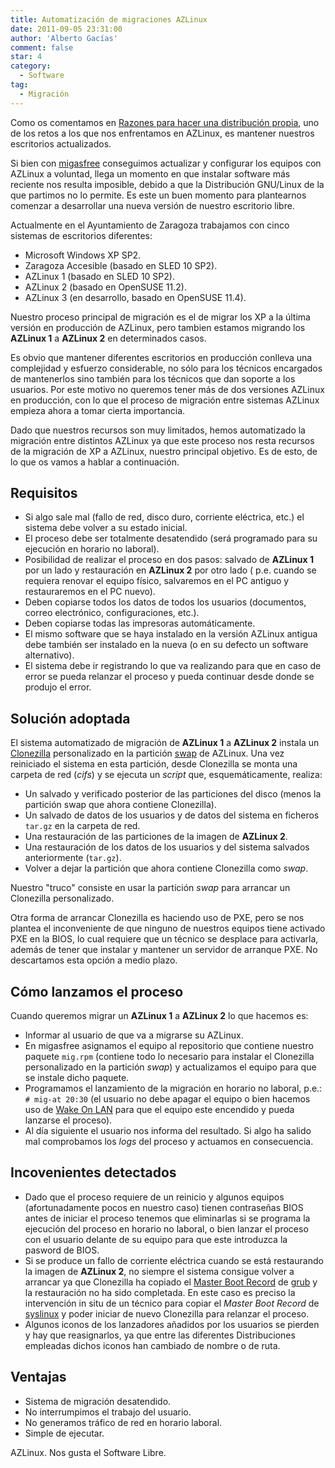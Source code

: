 ```yaml
---
title: Automatización de migraciones AZLinux
date: 2011-09-05 23:31:00
author: 'Alberto Gacías'
comment: false
star: 4
category:
  - Software
tag:
  - Migración
---
```


Como os comentamos en [Razones para hacer una distribución propia](2011-08-25-razones-distribucion-propia), uno de los retos a los que nos enfrentamos en AZLinux, es mantener nuestros escritorios actualizados.

<!-- more -->

Si bien con [migasfree](http://www.migasfree.org/) conseguimos actualizar y configurar los equipos con AZLinux a voluntad, llega un momento en que instalar software más reciente nos resulta imposible, debido a que la Distribución GNU/Linux de la que partimos no lo permite. Es este un buen momento para plantearnos comenzar a desarrollar una nueva versión de nuestro escritorio libre.

Actualmente en el Ayuntamiento de Zaragoza trabajamos con cinco sistemas de escritorios diferentes:

- Microsoft Windows XP SP2.
- Zaragoza Accesible (basado en SLED 10 SP2).
- AZLinux 1 (basado en SLED 10 SP2).
- AZLinux 2 (basado en OpenSUSE 11.2).
- AZLinux 3 (en desarrollo, basado en OpenSUSE 11.4).

Nuestro proceso principal de migración es el de migrar los XP a la última versión en producción de AZLinux, pero tambien estamos migrando los **AZLinux 1** a **AZLinux 2** en determinados casos.

Es obvio que mantener diferentes escritorios en producción conlleva una complejidad y esfuerzo considerable, no sólo para los técnicos encargados de mantenerlos sino también para los técnicos que dan soporte a los usuarios. Por este motivo no queremos tener más de dos versiones AZLinux en producción, con lo que el proceso de migración entre sistemas AZLinux empieza ahora a tomar cierta importancia.

Dado que nuestros recursos son muy limitados, hemos automatizado la migración entre distintos AZLinux ya que este proceso nos resta recursos de la migración de XP a AZLinux, nuestro principal objetivo. Es de esto, de lo que os vamos a hablar a continuación.

## Requisitos

- Si algo sale mal (fallo de red, disco duro, corriente eléctrica, etc.) el sistema debe volver a su estado inicial.
- El proceso debe ser totalmente desatendido (será programado para su ejecución en horario no laboral).
- Posibilidad de realizar el proceso en dos pasos: salvado de **AZLinux 1** por un lado y restauración en **AZLinux 2** por otro lado ( p.e. cuando se requiera renovar el equipo físico, salvaremos en el PC antiguo y restauraremos en el PC nuevo).
- Deben copiarse todos los datos de todos los usuarios (documentos, correo electrónico, configuraciones, etc.).
- Deben copiarse todas las impresoras automáticamente.
- El mismo software que se haya instalado en la versión AZLinux antigua debe también ser instalado en la nueva (o en su defecto un software alternativo).
- El sistema debe ir registrando lo que va realizando para que en caso de error se pueda relanzar el proceso y pueda continuar desde donde se produjo el error.

## Solución adoptada

El sistema automatizado de migración de **AZLinux 1** a **AZLinux 2** instala un [Clonezilla](http://clonezilla.org/) personalizado en la partición [swap](http://es.wikipedia.org/wiki/Espacio_de_intercambio) de AZLinux. Una vez reiniciado el sistema en esta partición, desde Clonezilla se monta una carpeta de red (_cifs_) y se ejecuta un _script_ que, esquemáticamente, realiza:

- Un salvado y verificado posterior de las particiones del disco (menos la partición swap que ahora contiene Clonezilla).
- Un salvado de datos de los usuarios y de datos del sistema en ficheros `tar.gz` en la carpeta de red.
- Una restauración de las particiones de la imagen de **AZLinux 2**.
- Una restauración de los datos de los usuarios y del sistema salvados anteriormente (`tar.gz`).
- Volver a dejar la partición que ahora contiene Clonezilla como _swap_.

Nuestro "truco" consiste en usar la partición _swap_ para arrancar un Clonezilla personalizado.

Otra forma de arrancar Clonezilla es haciendo uso de PXE, pero se nos plantea el inconveniente de que ninguno de nuestros equipos tiene activado PXE en la BIOS, lo cual requiere que un técnico se desplace para activarla, además de tener que instalar y mantener un servidor de arranque PXE. No descartamos esta opción a medio plazo.

## Cómo lanzamos el proceso

Cuando queremos migrar un **AZLinux 1** a **AZLinux 2** lo que hacemos es:

- Informar al usuario de que va a migrarse su AZLinux.
- En migasfree asignamos el equipo al repositorio que contiene nuestro paquete `mig.rpm` (contiene todo lo necesario para instalar el Clonezilla personalizado en la partición _swap_) y actualizamos el equipo para que se instale dicho paquete.
- Programamos el lanzamiento de la migración en horario no laboral, p.e.: `# mig-at 20:30` (el usuario no debe apagar el equipo o bien hacemos uso de [Wake On LAN](http://en.wikipedia.org/wiki/Wake-on-LAN) para que el equipo este encendido y pueda lanzarse el proceso).
- Al día siguiente el usuario nos informa del resultado. Si algo ha salido mal comprobamos los _logs_ del proceso y actuamos en consecuencia.

## Incovenientes detectados

- Dado que el proceso requiere de un reinicio y algunos equipos (afortunadamente pocos en nuestro caso) tienen contraseñas BIOS antes de iniciar el proceso tenemos que eliminarlas si se programa la ejecución del proceso en horario no laboral, o bien lanzar el proceso con el usuario delante de su equipo para que este introduzca la pasword de BIOS.
- Si se produce un fallo de corriente eléctrica cuando se está restaurando la imagen de **AZLinux 2**, no siempre el sistema consigue volver a arrancar ya que Clonezilla ha copiado el [Master Boot Record](http://es.wikipedia.org/wiki/Master_boot_record) de [grub](http://es.wikipedia.org/wiki/GNU_GRUB) y la restauración no ha sido completada. En este caso es preciso la intervención in situ de un técnico para copiar el _Master Boot Record_ de [syslinux](http://www.syslinux.org/wiki/index.php/SYSLINUX) y poder iniciar de nuevo Clonezilla para relanzar el proceso.
- Algunos iconos de los lanzadores añadidos por los usuarios se pierden y hay que reasignarlos, ya que entre las diferentes Distribuciones empleadas dichos iconos han cambiado de nombre o de ruta.

## Ventajas

- Sistema de migración desatendido.
- No interrumpimos el trabajo del usuario.
- No generamos tráfico de red en horario laboral.
- Simple de ejecutar.

AZLinux. Nos gusta el Software Libre.
